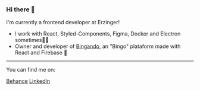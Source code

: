### Hi there 👋

I'm currently a frontend developer at Erzinger!

- I work with React, Styled-Components, Figma, Docker and Electron sometimes:man_technologist:	
- Owner and developer of [Bingando](https://www.bingando.com.br/), an "Bingo" plataform made with React and Firebase :game_die:

---

You can find me on:

[Behance](https://www.behance.net/brunolanger2)
[LinkedIn](https://www.linkedin.com/in/brunojlanger/)

<!--
**bruno-langer/bruno-langer** is a ✨ _special_ ✨ repository because its `README.md` (this file) appears on your GitHub profile.

Here are some ideas to get you started:

- 🔭 I’m currently working on ...
- 🌱 I’m currently learning ...
- 👯 I’m looking to collaborate on ...
- 🤔 I’m looking for help with ...
- 💬 Ask me about ...
- 📫 How to reach me: ...
- 😄 Pronouns: ...
- ⚡ Fun fact: ...
-->
